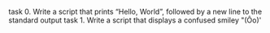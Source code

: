 task 0. Write a script that prints “Hello, World”, followed by a new line to the standard output
task 1. Write a script that displays a confused smiley "(Ôo)'
